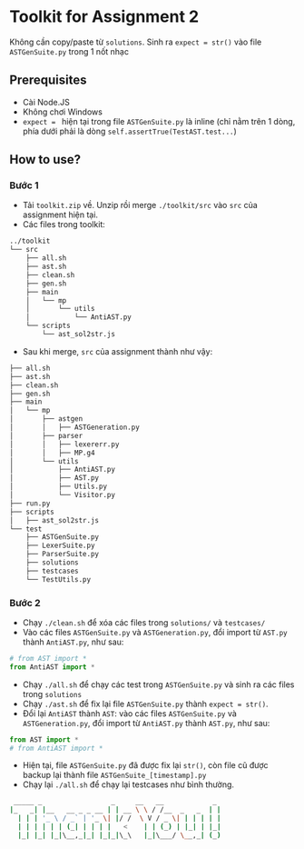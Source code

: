 # Toolkit for Assignment 2

Không cần copy/paste từ `solutions`. Sinh ra `expect = str()` vào file `ASTGenSuite.py` trong 1 nốt nhạc

## Prerequisites

+ Cài Node.JS
+ Không chơi Windows
+ `expect = ` hiện tại trong file `ASTGenSuite.py` là inline (chỉ nằm trên 1 dòng, phía dưới phải là dòng `self.assertTrue(TestAST.test...`)

## How to use?

### Bước 1
+ Tải `toolkit.zip` về. Unzip rồi merge `./toolkit/src` vào `src` của assignment hiện tại.
+ Các files trong toolkit:

```bash
../toolkit
└── src
    ├── all.sh
    ├── ast.sh
    ├── clean.sh
    ├── gen.sh
    ├── main
    │   └── mp
    │       └── utils
    │           └── AntiAST.py
    └── scripts
        └── ast_sol2str.js
```


+ Sau khi merge, `src` của assignment thành như vậy:

```bash
├── all.sh
├── ast.sh
├── clean.sh
├── gen.sh
├── main
│   └── mp
│       ├── astgen
│       │   ├── ASTGeneration.py
│       ├── parser
│       │   ├── lexererr.py
│       │   ├── MP.g4
│       └── utils
│           ├── AntiAST.py
│           ├── AST.py
│           ├── Utils.py
│           └── Visitor.py
├── run.py
├── scripts
│   ├── ast_sol2str.js
└── test
    ├── ASTGenSuite.py
    ├── LexerSuite.py
    ├── ParserSuite.py
    ├── solutions
    ├── testcases
    └── TestUtils.py
```


### Bước 2
+ Chạy `./clean.sh` để xóa các files trong `solutions/` và `testcases/`
+ Vào các files `ASTGenSuite.py` và `ASTGeneration.py`, đổi import từ `AST.py` thành `AntiAST.py`, như sau:

```python
# from AST import *
from AntiAST import *
```

+ Chạy `./all.sh` để chạy các test trong `ASTGenSuite.py` và sinh ra các files trong `solutions`
+ Chạy `./ast.sh` để fix lại file `ASTGenSuite.py` thành `expect = str()`.
+ Đổi lại `AntiAST` thành `AST`: vào các files `ASTGenSuite.py` và `ASTGeneration.py`, đổi import từ `AntiAST.py` thành `AST.py`, như sau:

```python
from AST import *
# from AntiAST import *
```

+ Hiện tại, file `ASTGenSuite.py` đã được fix lại `str()`, còn file cũ được backup lại thành file `ASTGenSuite_[timestamp].py`
+ Chạy lại `./all.sh` để chạy lại testcases như bình thường.



```bash
 _____ _                 _     __   __            _
|_   _| |__   __ _ _ __ | | __ \ \ / /__  _   _  | |
  | | | '_ \ / _` | '_ \| |/ /  \ V / _ \| | | | | |
  | | | | | | (_| | | | |   <    | | (_) | |_| | |_|
  |_| |_| |_|\__,_|_| |_|_|\_\   |_|\___/ \__,_| (_)
```